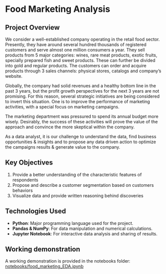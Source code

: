 # Food Marketing Analysis

## Project Overview

We consider a well-established company operating in the retail food sector. Presently, they have around several hundred thousands of registered customers and serve almost one million consumers a year. They sell products from 5 major categories: wines, rare meat products, exotic fruits, specially prepared fish and sweet products. These can further be divided into gold and regular products. The customers can order and acquire products through 3 sales channels: physical stores, catalogs and company’s website. 

Globally, the company had solid revenues and a healthy bottom line in the past 3 years, but the profit growth perspectives for the next 3 years are not promising. For this reason, several strategic initiatives are being considered to invert this situation. One is to improve the performance of marketing activities, with a special focus on marketing campaigns.

The marketing department was pressured to spend its annual budget more wisely. Desirably, the success of these activities will prove the value of the approach and convince the more skeptical within the company.

As a data analyst, it is our challenge to understand the data, find business opportunities & insights and to propose any data driven action to optimize the campaigns results & generate value to the company.


## Key Objectives
1. Provide a better understanding of the characteristic features of respondents
2. Propose and describe a customer segmentation based on customers behaviors
3. Visualize data and provide written reasoning behind discoveries


## Technologies Used
- **Python**: Major programming language used for the project.
- **Pandas & NumPy**: For data manipulation and numerical calculations.
- **Jupyter Notebook**: For interactive data analysis and sharing of results.


## Working demonstration
A working demonstration is provided in the notebooks folder: [notebooks/food_marketing_EDA.ipynb](https://github.com/ankitskr/food-marketing-analysis/blob/main/notebooks/food_marketing_EDA.ipynb)


